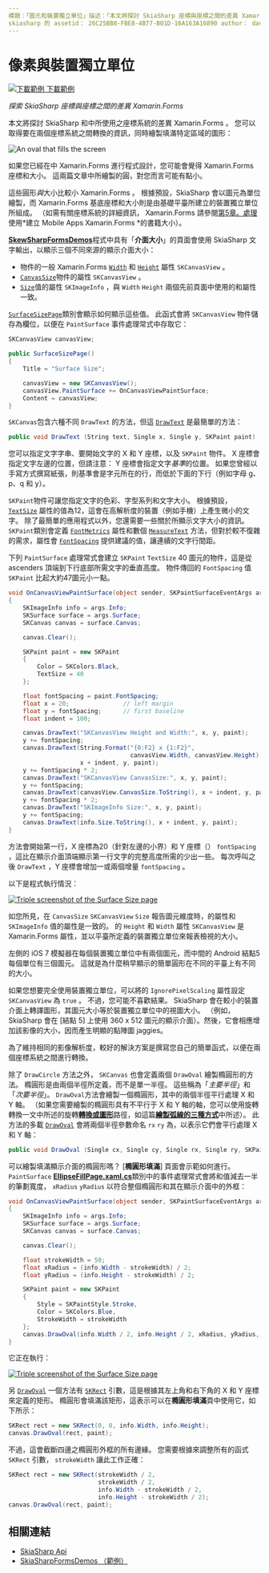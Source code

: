 ```yaml
---
標題：「圖元和裝置獨立單位」描述：「本文將探討 SkiaSharp 座標與座標之間的差異 Xamarin.Forms ，並以範例程式碼示範這點。」
skiasharp 的 assetid： 26C25BB8-FBE8-4B77-B01D-16A163A16890 author： davidbritch ms-chap： dabritch ms. date： 02/09/2017 no-loc： [ Xamarin.Forms ，]，-. Xamarin.Essentials
---
```


# <a name="pixels-and-device-independent-units"></a>像素與裝置獨立單位

[![下載範例 ](~/media/shared/download.png) 下載範例](https://docs.microsoft.com/samples/xamarin/xamarin-forms-samples/skiasharpforms-demos)

_探索 SkiaSharp 座標與座標之間的差異 Xamarin.Forms_

本文將探討 SkiaSharp 和中所使用之座標系統的差異 Xamarin.Forms 。 您可以取得要在兩個座標系統之間轉換的資訊，同時繪製填滿特定區域的圖形：

![](pixels-images/screenfillexample.png "An oval that fills the screen")

如果您已經在中 Xamarin.Forms 進行程式設計，您可能會覺得 Xamarin.Forms 座標和大小。 這兩篇文章中所繪製的圓，對您而言可能有點小。

這些圓形*與*大小比較小 Xamarin.Forms 。 根據預設，SkiaSharp 會以圖元為單位繪製，而 Xamarin.Forms 基底座標和大小則是由基礎平臺所建立的裝置獨立單位所組成。 （如需有關座標系統的詳細資訊， Xamarin.Forms 請參閱[第5章。處理](~/xamarin-forms/creating-mobile-apps-xamarin-forms/summaries/chapter05.md)使用*建立 Mobile Apps Xamarin.Forms *的書籍大小）。

[**SkewSharpFormsDemos**](https://docs.microsoft.com/samples/xamarin/xamarin-forms-samples/skiasharpforms-demos)程式中具有「**介面大小**」的頁面會使用 SkiaSharp 文字輸出，以顯示三個不同來源的顯示介面大小：

- 物件的一般 Xamarin.Forms [`Width`](xref:Xamarin.Forms.VisualElement.Width) 和 [`Height`](xref:Xamarin.Forms.VisualElement.Height) 屬性 `SKCanvasView` 。
- [`CanvasSize`](xref:SkiaSharp.Views.Forms.SKCanvasView.CanvasSize)物件的屬性 `SKCanvasView` 。
- [`Size`](xref:SkiaSharp.SKImageInfo.Size)值的屬性 `SKImageInfo` ，與 `Width` `Height` 兩個先前頁面中使用的和屬性一致。

[`SurfaceSizePage`](https://github.com/xamarin/xamarin-forms-samples/blob/master/SkiaSharpForms/Demos/Demos/SkiaSharpFormsDemos/Basics/SurfaceSizePage.cs)類別會顯示如何顯示這些值。 此函式會將 `SKCanvasView` 物件儲存為欄位，以便在 `PaintSurface` 事件處理常式中存取它：

```csharp
SKCanvasView canvasView;

public SurfaceSizePage()
{
    Title = "Surface Size";

    canvasView = new SKCanvasView();
    canvasView.PaintSurface += OnCanvasViewPaintSurface;
    Content = canvasView;
}
```

`SKCanvas`包含六種不同 `DrawText` 的方法，但這 [`DrawText`](xref:SkiaSharp.SKCanvas.DrawText(System.String,System.Single,System.Single,SkiaSharp.SKPaint)) 是最簡單的方法：

```csharp
public void DrawText (String text, Single x, Single y, SKPaint paint)
```

您可以指定文字字串、要開始文字的 X 和 Y 座標，以及 `SKPaint` 物件。 X 座標會指定文字左邊的位置，但請注意： Y 座標會指定文字*基準*的位置。 如果您曾經以手寫方式撰寫紙張，則基準會是字元所在的行，而低於下面的下行（例如字母 g、p、q 和 y）。

`SKPaint`物件可讓您指定文字的色彩、字型系列和文字大小。 根據預設， [`TextSize`](xref:SkiaSharp.SKPaint.TextSize) 屬性的值為12，這會在高解析度的裝置（例如手機）上產生微小的文字。 除了最簡單的應用程式以外，您還需要一些關於所顯示文字大小的資訊。 `SKPaint`類別會定義 [`FontMetrics`](xref:SkiaSharp.SKPaint.FontMetrics) 屬性和數個 [`MeasureText`](xref:SkiaSharp.SKPaint.MeasureText(System.String)) 方法，但對於較不復雜的需求，屬性會 [`FontSpacing`](xref:SkiaSharp.SKPaint.FontSpacing) 提供建議的值，讓連續的文字行間距。

下列 `PaintSurface` 處理常式會建立 `SKPaint` `TextSize` 40 圖元的物件，這是從 ascenders 頂端到下行底部所需文字的垂直高度。 物件傳回的 `FontSpacing` 值 `SKPaint` 比起大約47圖元小一點。

```csharp
void OnCanvasViewPaintSurface(object sender, SKPaintSurfaceEventArgs args)
{
    SKImageInfo info = args.Info;
    SKSurface surface = args.Surface;
    SKCanvas canvas = surface.Canvas;

    canvas.Clear();

    SKPaint paint = new SKPaint
    {
        Color = SKColors.Black,
        TextSize = 40
    };

    float fontSpacing = paint.FontSpacing;
    float x = 20;               // left margin
    float y = fontSpacing;      // first baseline
    float indent = 100;

    canvas.DrawText("SKCanvasView Height and Width:", x, y, paint);
    y += fontSpacing;
    canvas.DrawText(String.Format("{0:F2} x {1:F2}",
                                  canvasView.Width, canvasView.Height),
                    x + indent, y, paint);
    y += fontSpacing * 2;
    canvas.DrawText("SKCanvasView CanvasSize:", x, y, paint);
    y += fontSpacing;
    canvas.DrawText(canvasView.CanvasSize.ToString(), x + indent, y, paint);
    y += fontSpacing * 2;
    canvas.DrawText("SKImageInfo Size:", x, y, paint);
    y += fontSpacing;
    canvas.DrawText(info.Size.ToString(), x + indent, y, paint);
}
```

方法會開始第一行，X 座標為20（針對左邊的小界）和 Y 座標（） `fontSpacing` ，這比在顯示介面頂端顯示第一行文字的完整高度所需的少出一些。 每次呼叫之後 `DrawText` ，Y 座標會增加一或兩個增量 `fontSpacing` 。

以下是程式執行情況：

[![](pixels-images/surfacesize-small.png "Triple screenshot of the Surface Size  page")](pixels-images/surfacesize-large.png#lightbox "Triple screenshot of the Surface Size  page")

如您所見，在 `CanvasSize` `SKCanvasView` `Size` 報告圖元維度時，的屬性和 `SKImageInfo` 值的屬性是一致的。 的 `Height` 和 `Width` 屬性 `SKCanvasView` 是 Xamarin.Forms 屬性，並以平臺所定義的裝置獨立單位來報表檢視的大小。

左側的 iOS 7 模擬器在每個裝置獨立單位中有兩個圖元，而中間的 Android 結點5每個單位有三個圖元。 這就是為什麼稍早顯示的簡單圓形在不同的平臺上有不同的大小。

如果您想要完全使用裝置獨立單位，可以將的 `IgnorePixelScaling` 屬性設定 `SKCanvasView` 為 `true` 。 不過，您可能不喜歡結果。 SkiaSharp 會在較小的裝置介面上轉譯圖形，其圖元大小等於裝置獨立單位中的視圖大小。 （例如，SkiaSharp 會在 [結點 5] 上使用 360 x 512 圖元的顯示介面）。然後，它會相應增加該影像的大小，因而產生明顯的點陣圖 jaggies。

為了維持相同的影像解析度，較好的解決方案是撰寫您自己的簡單函式，以便在兩個座標系統之間進行轉換。

除了 `DrawCircle` 方法之外， `SKCanvas` 也會定義兩個 `DrawOval` 繪製橢圓形的方法。 橢圓形是由兩個半徑所定義，而不是單一半徑。 這些稱為「*主要半徑*」和「*次要半徑*」。 `DrawOval`方法會繪製一個橢圓形，其中的兩個半徑平行處理 X 和 Y 軸。 （如果您需要繪製的橢圓形具有不平行于 X 和 Y 軸的軸，您可以使用旋轉轉換一文中所述的旋轉[**轉換或圖形**](../transforms/rotate.md)路徑，如這篇[**繪製弧線的三種方式**](../curves/arcs.md)中所述）。 此方法的多載 [`DrawOval`](xref:SkiaSharp.SKCanvas.DrawOval(System.Single,System.Single,System.Single,System.Single,SkiaSharp.SKPaint)) 會將兩個半徑參數命名 `rx` `ry` 為，以表示它們會平行處理 X 和 Y 軸：

```csharp
public void DrawOval (Single cx, Single cy, Single rx, Single ry, SKPaint paint)
```

可以繪製填滿顯示介面的橢圓形嗎？ [**橢圓形填滿**] 頁面會示範如何進行。 `PaintSurface` [**EllipseFillPage.xaml.cs**](https://github.com/xamarin/xamarin-forms-samples/blob/master/SkiaSharpForms/Demos/Demos/SkiaSharpFormsDemos/Basics/EllipseFillPage.xaml.cs)類別中的事件處理常式會將和值減去一半的筆劃寬度， `xRadius` `yRadius` 以符合整個橢圓形和其在顯示介面中的外框：

```csharp
void OnCanvasViewPaintSurface(object sender, SKPaintSurfaceEventArgs args)
{
    SKImageInfo info = args.Info;
    SKSurface surface = args.Surface;
    SKCanvas canvas = surface.Canvas;

    canvas.Clear();

    float strokeWidth = 50;
    float xRadius = (info.Width - strokeWidth) / 2;
    float yRadius = (info.Height - strokeWidth) / 2;

    SKPaint paint = new SKPaint
    {
        Style = SKPaintStyle.Stroke,
        Color = SKColors.Blue,
        StrokeWidth = strokeWidth
    };
    canvas.DrawOval(info.Width / 2, info.Height / 2, xRadius, yRadius, paint);
}
```

它正在執行：

[![](pixels-images/ellipsefill-small.png "Triple screenshot of the Surface Size  page")](pixels-images/ellipsefill-large.png#lightbox "Triple screenshot of the Surface Size  page")

另 [`DrawOval`](xref:SkiaSharp.SKCanvas.DrawOval(SkiaSharp.SKRect,SkiaSharp.SKPaint)) 一個方法有 [`SKRect`](xref:SkiaSharp.SKRect) 引數，這是根據其左上角和右下角的 X 和 Y 座標來定義的矩形。 橢圓形會填滿該矩形，這表示可以在**橢圓形填滿**頁中使用它，如下所示：

```csharp
SKRect rect = new SKRect(0, 0, info.Width, info.Height);
canvas.DrawOval(rect, paint);
```

不過，這會截斷四邊之橢圓形外框的所有邊緣。 您需要根據來調整所有的函式 `SKRect` 引數， `strokeWidth` 讓此工作正確：

```csharp
SKRect rect = new SKRect(strokeWidth / 2,
                         strokeWidth / 2,
                         info.Width - strokeWidth / 2,
                         info.Height - strokeWidth / 2);
canvas.DrawOval(rect, paint);
```

## <a name="related-links"></a>相關連結

- [SkiaSharp Api](https://docs.microsoft.com/dotnet/api/skiasharp)
- [SkiaSharpFormsDemos （範例）](https://docs.microsoft.com/samples/xamarin/xamarin-forms-samples/skiasharpforms-demos)
